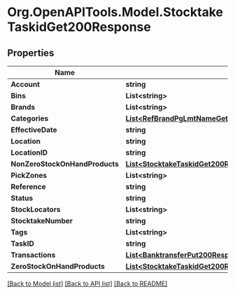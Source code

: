 # Org.OpenAPITools.Model.StocktakeTaskidGet200Response

## Properties

Name | Type | Description | Notes
------------ | ------------- | ------------- | -------------
**Account** | **string** |  | [optional] 
**Bins** | **List&lt;string&gt;** |  | [optional] 
**Brands** | **List&lt;string&gt;** |  | [optional] 
**Categories** | [**List&lt;RefBrandPgLmtNameGet200ResponseBrandListInner&gt;**](RefBrandPgLmtNameGet200ResponseBrandListInner.md) |  | [optional] 
**EffectiveDate** | **string** |  | [optional] 
**Location** | **string** |  | [optional] 
**LocationID** | **string** |  | [optional] 
**NonZeroStockOnHandProducts** | [**List&lt;StocktakeTaskidGet200ResponseNonZeroStockOnHandProductsInner&gt;**](StocktakeTaskidGet200ResponseNonZeroStockOnHandProductsInner.md) |  | [optional] 
**PickZones** | **List&lt;string&gt;** |  | [optional] 
**Reference** | **string** |  | [optional] 
**Status** | **string** |  | [optional] 
**StockLocators** | **List&lt;string&gt;** |  | [optional] 
**StocktakeNumber** | **string** |  | [optional] 
**Tags** | **List&lt;string&gt;** |  | [optional] 
**TaskID** | **string** |  | [optional] 
**Transactions** | [**List&lt;BanktransferPut200ResponseTransactionsInner&gt;**](BanktransferPut200ResponseTransactionsInner.md) |  | [optional] 
**ZeroStockOnHandProducts** | [**List&lt;StocktakeTaskidGet200ResponseZeroStockOnHandProductsInner&gt;**](StocktakeTaskidGet200ResponseZeroStockOnHandProductsInner.md) |  | [optional] 

[[Back to Model list]](../README.md#documentation-for-models) [[Back to API list]](../README.md#documentation-for-api-endpoints) [[Back to README]](../README.md)

